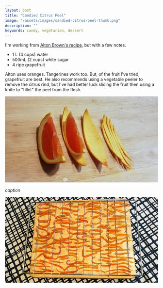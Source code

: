 ```yaml
---
layout: post
title: "Candied Citrus Peel"
image: "/assets/images/candied-citrus-peel-thumb.png"
description: ""
keywords: candy, vegetarian, dessert
---
```


I'm working from [Alton Brown's recipe](https://altonbrown.com/candied-orange-peel-recipe/), but with a few notes.

- 1 L (4 cups) water
- 500mL (2 cups) white sugar
- 4 ripe grapefruit

Alton uses oranges. Tangerines work too. But, of the fruit I've tried, grapefruit are best. He also recommends using a vegetable peeler to remove the citrus rind, but I've had better luck slicing the fruit then using a knife to "fillet" the peel from the flesh.

![Peeling a Citrus](/assets/images/candied-citrus-peel-steps-16x9.png)

*caption*


![Candied Citrus Peel](/assets/images/candied-citrus-peel-16x9.png)
